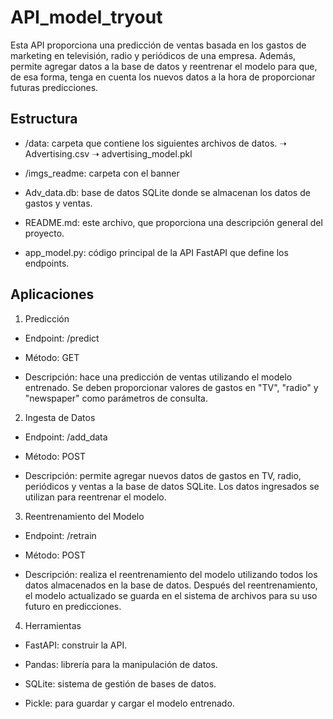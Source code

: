 # API_model_tryout

Esta API proporciona una predicción de ventas basada en los gastos de marketing en televisión, radio y periódicos de una empresa. Además, permite agregar datos a la base de datos y reentrenar el modelo para que, de esa forma, tenga en cuenta los nuevos datos a la hora de proporcionar futuras predicciones.

## Estructura 

* /data: carpeta que contiene los siguientes archivos de datos. ➝ Advertising.csv ➝ advertising_model.pkl

* /imgs_readme: carpeta con el banner

* Adv_data.db: base de datos SQLite donde se almacenan los datos de gastos y ventas.

* README.md: este archivo, que proporciona una descripción general del proyecto.

* app_model.py: código principal de la API FastAPI que define los endpoints.

## Aplicaciones 

1. Predicción

- Endpoint: /predict

- Método: GET

- Descripción: hace una predicción de ventas utilizando el modelo entrenado. Se deben proporcionar valores de gastos en "TV", "radio" y "newspaper" como parámetros de consulta.

2. Ingesta de Datos

- Endpoint: /add_data

- Método: POST

- Descripción: permite agregar nuevos datos de gastos en TV, radio, periódicos y ventas a la base de datos SQLite. Los datos ingresados se utilizan para reentrenar el modelo.

3. Reentrenamiento del Modelo

- Endpoint: /retrain

- Método: POST

- Descripción: realiza el reentrenamiento del modelo utilizando todos los datos almacenados en la base de datos. Después del reentrenamiento, el modelo actualizado se guarda en el sistema de archivos para su uso futuro en predicciones.

4. Herramientas

* FastAPI: construir la API.

* Pandas: librería para la manipulación de datos.

* SQLite: sistema de gestión de bases de datos.

* Pickle: para guardar y cargar el modelo entrenado.
